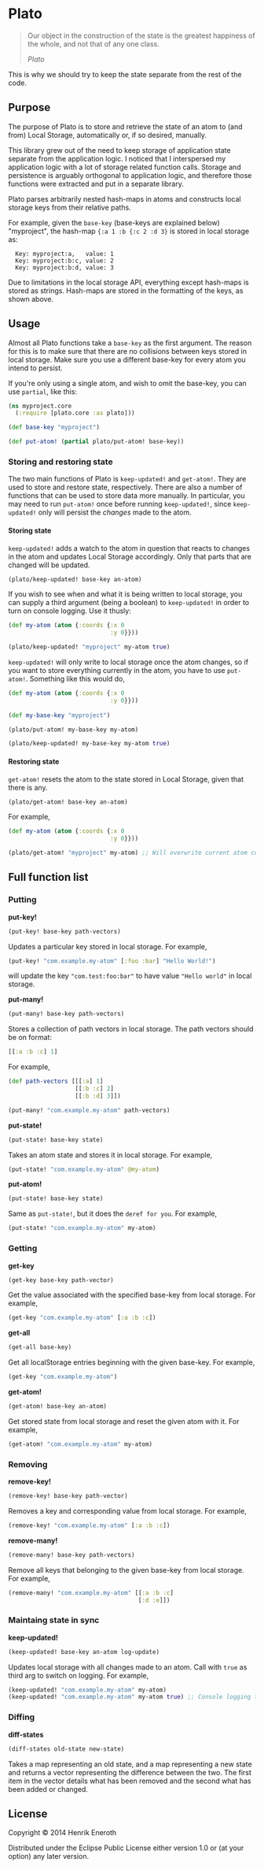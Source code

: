 # Plato

> Our object in the construction of the state is the greatest happiness of the whole, and not that of any one class. 
> 
> *Plato*

This is why we should try to keep the state separate from the rest of the code.


## Purpose
The purpose of Plato is to store and retrieve the state of an atom to (and from) Local Storage, automatically or, if so desired, manually.

This library grew out of the need to keep storage of application state separate from the application logic. I noticed that I interspersed my application logic with a lot of storage related function calls. Storage and persistence is arguably orthogonal to application logic, and therefore those functions were extracted and put in a separate library.

Plato parses arbitrarily nested hash-maps in atoms and constructs local storage keys from their relative paths.

For example, given the ```base-key``` (base-keys are explained below) "myproject", the hash-map ```{:a 1 :b {:c 2 :d 3}``` is stored in local storage as:
```
  Key: myproject:a,   value: 1
  Key: myproject:b:c, value: 2
  Key: myproject:b:d, value: 3
```

Due to limitations in the local storage API, everything except hash-maps is stored as strings. Hash-maps are stored in the formatting of the keys, as shown above.

## Usage
Almost all Plato functions take a ```base-key``` as the first argument. The reason for this is to make sure that there are no collisions between keys stored in local storage. Make sure you use a different base-key for every atom you intend to persist.

If you're only using a single atom, and wish to omit the base-key, you can use ```partial```, like this:

```clojure
(ns myproject.core
  (:require [plato.core :as plato]))

(def base-key "myproject")

(def put-atom! (partial plato/put-atom! base-key))
```

### Storing and restoring state
The two main functions of Plato is ```keep-updated!``` and ```get-atom!```. They are used to store and restore state, respectively. There are also a number of functions that can be used to store data more manually. In particular, you may need to run ```put-atom!``` once before running ```keep-updated!```, since ```keep-updated!``` only will persist the *changes* made to the atom.

#### Storing state

```keep-updated!``` adds a watch to the atom in question that reacts to changes in the atom and updates Local Storage accordingly. Only that parts that are changed will be updated.

```clojure
(plato/keep-updated! base-key an-atom)
```

If you wish to see when and what it is being written to local storage, you can supply a third argument (being a boolean) to ```keep-updated!``` in order to turn on console logging. Use it thusly:

```clojure
(def my-atom (atom {:coords {:x 0
                             :y 0}}))

(plato/keep-updated! "myproject" my-atom true)
```

```keep-updated!``` will only write to local storage once the atom changes, so if you want to store everything currently in the atom, you have to use ```put-atom!```. Something like this would do,

```clojure
(def my-atom (atom {:coords {:x 0
                             :y 0}}))
                             
(def my-base-key "myproject")                       

(plato/put-atom! my-base-key my-atom)

(plato/keep-updated! my-base-key my-atom true)
```


#### Restoring state
```get-atom!``` resets the atom to the state stored in Local Storage, given that there is any.

```clojure
(plato/get-atom! base-key an-atom)
```

For example,

```clojure
(def my-atom (atom {:coords {:x 0
                             :y 0}}))

(plato/get-atom! "myproject" my-atom) ;; Will overwrite current atom content
```

## Full function list

### Putting

**put-key!**
```clojure
(put-key! base-key path-vectors)
```
Updates a particular key stored in local storage. For example, 

```clojure 
(put-key! "com.example.my-atom" [:foo :bar] "Hello World!")
``` 

will update the key ```"com.test:foo:bar"``` to have value ```"Hello world"``` in local storage.

**put-many!**
```clojure
(put-many! base-key path-vectors)
```

Stores a collection of path vectors in local storage. The path vectors should be on format:

```clojure
[[:a :b :c] 1]
```
  
For example,

```clojure
(def path-vectors [[[:a] 1]
                   [[:b :c] 2]
                   [[:b :d] 3]])

(put-many! "com.example.my-atom" path-vectors)
```

**put-state!**
```clojure
(put-state! base-key state)
```
Takes an atom state and stores it in local storage. For example,

```clojure
(put-state! "com.example.my-atom" @my-atom)
```

**put-atom!**
```clojure
(put-state! base-key state)
```
Same as ```put-state!```, but it does the ```deref for you```. For example,

```clojure
(put-state! "com.example.my-atom" my-atom)
```

### Getting

**get-key**
```clojure
(get-key base-key path-vector)
```

Get the value associated with the specified base-key from local storage. For example,

```clojure
(get-key "com.example.my-atom" [:a :b :c])
```

**get-all**
```clojure
(get-all base-key)
```

Get all localStorage entries beginning with the given base-key. For example,

```clojure
(get-key "com.example.my-atom")
```


**get-atom!**
```clojure
(get-atom! base-key an-atom)
```

Get stored state from local storage and reset the given atom with it. For example,

```clojure
(get-atom! "com.example.my-atom" my-atom)
```

### Removing
**remove-key!**
```clojure
(remove-key! base-key path-vector)
```

Removes a key and corresponding value from local storage. For example,

```clojure
(remove-key! "com.example.my-atom" [:a :b :c])
```

**remove-many!**
```clojure
(remove-many! base-key path-vectors)
```
Remove all keys that belonging to the given base-key from local storage. For example,
```clojure
(remove-many! "com.example.my-atom" [[:a :b :c]
                                     [:d :e]])
```

### Maintaing state in sync
**keep-updated!**
```clojure
(keep-updated! base-key an-atom log-update)
```

Updates local storage with all changes made to an atom. Call with ```true``` as third arg to switch on logging. For example,

```clojure
(keep-updated! "com.example.my-atom" my-atom)
(keep-updated! "com.example.my-atom" my-atom true) ;; Console logging turned on
```
### Diffing

**diff-states**
```clojure
(diff-states old-state new-state)
```
Takes a map representing an old state, and a map representing a new state and returns a vector representing the difference between the two. The first item in the vector details what has been removed and the second what has been added or changed.


## License

Copyright © 2014 Henrik Eneroth

Distributed under the Eclipse Public License either version 1.0 or (at
your option) any later version.